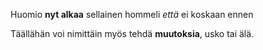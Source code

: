 Huomio **nyt alkaa** sellainen hommeli *että* ei koskaan ennen

Täällähän voi nimittäin myös tehdä **muutoksia**, usko tai älä.
